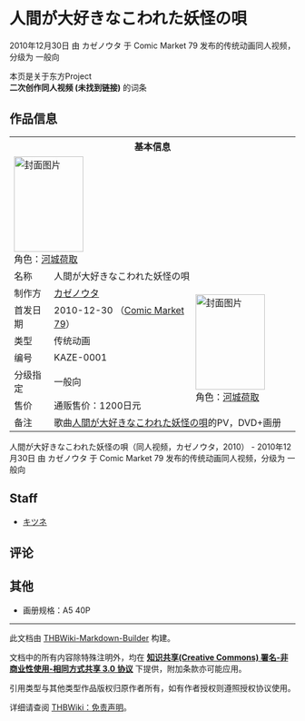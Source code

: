 # 人間が大好きなこわれた妖怪の唄

<!-- source html: G:\repos\THBWiki-Markdown-Builder\THBWikiMarkdown\Temp\main\d\d6\ns0%3A%E4%BA%BA%E9%96%93%E3%81%8C%E5%A4%A7%E5%A5%BD%E3%81%8D%E3%81%AA%E3%81%93%E3%82%8F%E3%82%8C%E3%81%9F%E5%A6%96%E6%80%AA%E3%81%AE%E5%94%84.html -->

2010年12月30日 由 カゼノウタ 于 Comic Market 79 发布的传统动画同人视频，分级为 一般向

本页是关于东方Project  
 **二次创作同人视频 (未找到链接)** 的词条
## 作品信息

<table><tbody><tr><th colspan="3">基本信息</th></tr><tr><td class="cover-artwork-mobile" colspan="2"><a href="./文件-人間が大好きなこわれた妖怪の唄封面.jpg.md" class="image" title="封面图片"><img alt="封面图片" src="https://upload.thwiki.cc/thumb/c/ca/%E4%BA%BA%E9%96%93%E3%81%8C%E5%A4%A7%E5%A5%BD%E3%81%8D%E3%81%AA%E3%81%93%E3%82%8F%E3%82%8C%E3%81%9F%E5%A6%96%E6%80%AA%E3%81%AE%E5%94%84%E5%B0%81%E9%9D%A2.jpg/122px-%E4%BA%BA%E9%96%93%E3%81%8C%E5%A4%A7%E5%A5%BD%E3%81%8D%E3%81%AA%E3%81%93%E3%82%8F%E3%82%8C%E3%81%9F%E5%A6%96%E6%80%AA%E3%81%AE%E5%94%84%E5%B0%81%E9%9D%A2.jpg" decoding="async" loading="lazy" width="122" height="168" srcset="https://upload.thwiki.cc/thumb/c/ca/%E4%BA%BA%E9%96%93%E3%81%8C%E5%A4%A7%E5%A5%BD%E3%81%8D%E3%81%AA%E3%81%93%E3%82%8F%E3%82%8C%E3%81%9F%E5%A6%96%E6%80%AA%E3%81%AE%E5%94%84%E5%B0%81%E9%9D%A2.jpg/183px-%E4%BA%BA%E9%96%93%E3%81%8C%E5%A4%A7%E5%A5%BD%E3%81%8D%E3%81%AA%E3%81%93%E3%82%8F%E3%82%8C%E3%81%9F%E5%A6%96%E6%80%AA%E3%81%AE%E5%94%84%E5%B0%81%E9%9D%A2.jpg 1.5x, https://upload.thwiki.cc/thumb/c/ca/%E4%BA%BA%E9%96%93%E3%81%8C%E5%A4%A7%E5%A5%BD%E3%81%8D%E3%81%AA%E3%81%93%E3%82%8F%E3%82%8C%E3%81%9F%E5%A6%96%E6%80%AA%E3%81%AE%E5%94%84%E5%B0%81%E9%9D%A2.jpg/244px-%E4%BA%BA%E9%96%93%E3%81%8C%E5%A4%A7%E5%A5%BD%E3%81%8D%E3%81%AA%E3%81%93%E3%82%8F%E3%82%8C%E3%81%9F%E5%A6%96%E6%80%AA%E3%81%AE%E5%94%84%E5%B0%81%E9%9D%A2.jpg 2x" data-file-width="327" data-file-height="450"></a><div class="cover-char">角色：<a href="./河城荷取.md" title="河城荷取">河城荷取</a></div></td>
</tr><tr><td class="label">名称</td><td colspan="2"> 人間が大好きなこわれた妖怪の唄 </td></tr><tr><td class="label">制作方</td><td><a href="./カゼノウタ.md" title="カゼノウタ">カゼノウタ</a></td><td class="cover-artwork" rowspan="6" style="min-width:168px;"><a href="./文件-人間が大好きなこわれた妖怪の唄封面.jpg.md" class="image" title="封面图片"><img alt="封面图片" src="https://upload.thwiki.cc/thumb/c/ca/%E4%BA%BA%E9%96%93%E3%81%8C%E5%A4%A7%E5%A5%BD%E3%81%8D%E3%81%AA%E3%81%93%E3%82%8F%E3%82%8C%E3%81%9F%E5%A6%96%E6%80%AA%E3%81%AE%E5%94%84%E5%B0%81%E9%9D%A2.jpg/122px-%E4%BA%BA%E9%96%93%E3%81%8C%E5%A4%A7%E5%A5%BD%E3%81%8D%E3%81%AA%E3%81%93%E3%82%8F%E3%82%8C%E3%81%9F%E5%A6%96%E6%80%AA%E3%81%AE%E5%94%84%E5%B0%81%E9%9D%A2.jpg" decoding="async" loading="lazy" width="122" height="168" srcset="https://upload.thwiki.cc/thumb/c/ca/%E4%BA%BA%E9%96%93%E3%81%8C%E5%A4%A7%E5%A5%BD%E3%81%8D%E3%81%AA%E3%81%93%E3%82%8F%E3%82%8C%E3%81%9F%E5%A6%96%E6%80%AA%E3%81%AE%E5%94%84%E5%B0%81%E9%9D%A2.jpg/183px-%E4%BA%BA%E9%96%93%E3%81%8C%E5%A4%A7%E5%A5%BD%E3%81%8D%E3%81%AA%E3%81%93%E3%82%8F%E3%82%8C%E3%81%9F%E5%A6%96%E6%80%AA%E3%81%AE%E5%94%84%E5%B0%81%E9%9D%A2.jpg 1.5x, https://upload.thwiki.cc/thumb/c/ca/%E4%BA%BA%E9%96%93%E3%81%8C%E5%A4%A7%E5%A5%BD%E3%81%8D%E3%81%AA%E3%81%93%E3%82%8F%E3%82%8C%E3%81%9F%E5%A6%96%E6%80%AA%E3%81%AE%E5%94%84%E5%B0%81%E9%9D%A2.jpg/244px-%E4%BA%BA%E9%96%93%E3%81%8C%E5%A4%A7%E5%A5%BD%E3%81%8D%E3%81%AA%E3%81%93%E3%82%8F%E3%82%8C%E3%81%9F%E5%A6%96%E6%80%AA%E3%81%AE%E5%94%84%E5%B0%81%E9%9D%A2.jpg 2x" data-file-width="327" data-file-height="450"></a><div class="cover-char">角色：<a href="./河城荷取.md" title="河城荷取">河城荷取</a></div></td>
</tr><tr><td class="label">首发日期</td><td>2010-12-30&#160;（<a href="/展会作品列表?e=Comic+Market%2379">Comic Market 79</a>）</td></tr><tr><td class="label">类型</td><td>传统动画</td></tr><tr><td class="label">编号</td><td>KAZE-0001</td></tr><tr><td class="label">分级指定</td><td>一般向</td></tr><tr><td class="label">售价</td><td>通贩售价：1200日元</td></tr><tr><td class="label">备注</td><td colspan="2">歌曲<a href="/%E3%82%B9%E3%83%BC%E3%83%91%E3%83%BC%E3%82%B7%E3%83%A3%E3%83%83%E3%82%BF%E3%83%BC%E3%82%AC%E3%83%BC%E3%83%AB#3" title="スーパーシャッターガール">人間が大好きなこわれた妖怪の唄</a>的PV，DVD+画册</td></tr></tbody></table>

人間が大好きなこわれた妖怪の唄（同人视频，カゼノウタ，2010） - 2010年12月30日 由 カゼノウタ 于 Comic Market 79 发布的传统动画同人视频，分级为 一般向
## Staff
- [キツネ](./キツネ.md)

## 评论
## 其他
- 画册规格：A5 40P

  
  

  





---

此文档由 [THBWiki-Markdown-Builder](https://github.com/Delsin-Yu/THBWiki-Markdown-Builder) 构建。

文档中的所有内容除特殊注明外，均在 [**知识共享(Creative Commons) 署名-非商业性使用-相同方式共享 3.0 协议**](https://creativecommons.org/licenses/by-sa/3.0/deed.zh-hans) 下提供，附加条款亦可能应用。

引用类型与其他类型作品版权归原作者所有，如有作者授权则遵照授权协议使用。

详细请查阅 [THBWiki：免责声明](https://thbwiki.cc/THBWiki:%E5%85%8D%E8%B4%A3%E5%A3%B0%E6%98%8E)。

